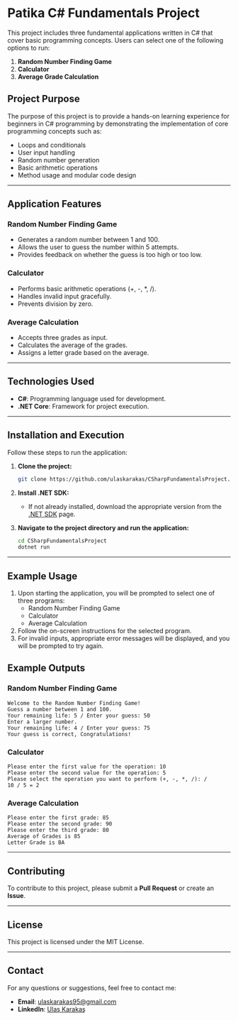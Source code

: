 # Patika C# Fundamentals Project

This project includes three fundamental applications written in C# that cover basic programming concepts. Users can select one of the following options to run:

1. **Random Number Finding Game**
2. **Calculator**
3. **Average Grade Calculation**

## Project Purpose

The purpose of this project is to provide a hands-on learning experience for beginners in C# programming by demonstrating the implementation of core programming concepts such as:

- Loops and conditionals
- User input handling
- Random number generation
- Basic arithmetic operations
- Method usage and modular code design

---

## Application Features

### Random Number Finding Game
- Generates a random number between 1 and 100.
- Allows the user to guess the number within 5 attempts.
- Provides feedback on whether the guess is too high or too low.

### Calculator
- Performs basic arithmetic operations (+, -, *, /).
- Handles invalid input gracefully.
- Prevents division by zero.

### Average Calculation
- Accepts three grades as input.
- Calculates the average of the grades.
- Assigns a letter grade based on the average.

---

## Technologies Used

- **C#**: Programming language used for development.
- **.NET Core**: Framework for project execution.

---

## Installation and Execution

Follow these steps to run the application:

1. **Clone the project:**
   ```bash
   git clone https://github.com/ulaskarakas/CSharpFundamentalsProject.git
   ```
2. **Install .NET SDK:**
   - If not already installed, download the appropriate version from the [.NET SDK](https://dotnet.microsoft.com/download) page.

3. **Navigate to the project directory and run the application:**
   ```bash
   cd CSharpFundamentalsProject
   dotnet run
   ```

---

## Example Usage

1. Upon starting the application, you will be prompted to select one of three programs:
   - Random Number Finding Game
   - Calculator
   - Average Calculation
2. Follow the on-screen instructions for the selected program.
3. For invalid inputs, appropriate error messages will be displayed, and you will be prompted to try again.

## Example Outputs

### Random Number Finding Game
```
Welcome to the Random Number Finding Game!
Guess a number between 1 and 100.
Your remaining life: 5 / Enter your guess: 50
Enter a larger number.
Your remaining life: 4 / Enter your guess: 75
Your guess is correct, Congratulations!
```

### Calculator
```
Please enter the first value for the operation: 10
Please enter the second value for the operation: 5
Please select the operation you want to perform (+, -, *, /): /
10 / 5 = 2
```

### Average Calculation
```
Please enter the first grade: 85
Please enter the second grade: 90
Please enter the third grade: 80
Average of Grades is 85
Letter Grade is BA
```

---

## Contributing
To contribute to this project, please submit a **Pull Request** or create an **Issue**.

---

## License
This project is licensed under the MIT License.

---

## Contact
For any questions or suggestions, feel free to contact me:
- **Email**: [ulaskarakas95@gmail.com](mailto:ulaskarakas95@gmail.com)
- **LinkedIn**: [Ulaş Karakaş](https://www.linkedin.com/in/ulas-karakas/)

